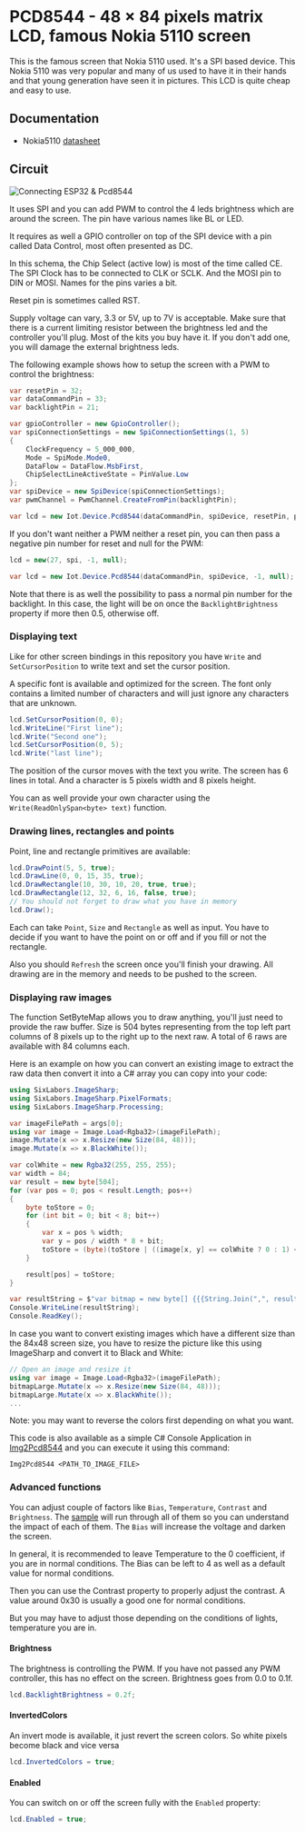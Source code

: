 # PCD8544 - 48 × 84 pixels matrix LCD, famous Nokia 5110 screen

This is the famous screen that Nokia 5110 used. It's a SPI based device. This Nokia 5110 was very popular and many of us used to have it in their hands and that young generation have seen it in pictures. This LCD is quite cheap and easy to use.

## Documentation

- Nokia5110 [datasheet](https://www.sparkfun.com/datasheets/LCD/Monochrome/Nokia5110.pdf)

## Circuit

![Connecting ESP32 & Pcd8544](./ESP32-PCD8544_bb.png)

It uses SPI and you can add PWM to control the 4 leds brightness which are around the screen. The pin have various names like  BL or LED.

It requires as well a GPIO controller on top of the SPI device with a pin called Data Control, most often presented as DC.

In this schema, the Chip Select (active low) is most of the time called CE. The SPI Clock has to be connected to CLK or SCLK. And the MOSI pin to DIN or MOSI. Names for the pins varies a bit.

Reset pin is sometimes called RST.

Supply voltage can vary, 3.3 or 5V, up to 7V is acceptable. Make sure that there is a current limiting resistor between the brightness led and the controller you'll plug. Most of the kits you buy have it. If you don't add one, you will damage the external brightness leds.

The following example shows how to setup the screen with a PWM to control the brightness:

```csharp
var resetPin = 32;
var dataCommandPin = 33;
var backlightPin = 21;

var gpioController = new GpioController();
var spiConnectionSettings = new SpiConnectionSettings(1, 5)
{
    ClockFrequency = 5_000_000,
    Mode = SpiMode.Mode0,
    DataFlow = DataFlow.MsbFirst,
    ChipSelectLineActiveState = PinValue.Low
};
var spiDevice = new SpiDevice(spiConnectionSettings);
var pwmChannel = PwmChannel.CreateFromPin(backlightPin);

var lcd = new Iot.Device.Pcd8544(dataCommandPin, spiDevice, resetPin, pwmChannel, gpioController, false);
```

If you don't want neither a PWM neither a reset pin, you can then pass a negative pin number for reset and null for the PWM:

```csharp
lcd = new(27, spi, -1, null);

var lcd = new Iot.Device.Pcd8544(dataCommandPin, spiDevice, -1, null);
```

Note that there is as well the possibility to pass a normal pin number for the backlight. In this case, the light will be on once the `BacklightBrightness` property if more then 0.5, otherwise off.

### Displaying text

Like for other screen bindings in this repository you have `Write` and `SetCursorPosition` to write text and set the cursor position.

A specific font is available and optimized for the screen. The font only contains a limited number of characters and will just ignore any characters that are unknown.

```csharp
lcd.SetCursorPosition(0, 0);
lcd.WriteLine("First line");
lcd.Write("Second one");
lcd.SetCursorPosition(0, 5);
lcd.Write("last line");
```

The position of the cursor moves with the text you write. The screen has 6 lines in total. And a character is 5 pixels width and 8 pixels height.

You can as well provide your own character using the `Write(ReadOnlySpan<byte> text)` function.

### Drawing lines, rectangles and points

Point, line and rectangle primitives are available:

```csharp
lcd.DrawPoint(5, 5, true);
lcd.DrawLine(0, 0, 15, 35, true);
lcd.DrawRectangle(10, 30, 10, 20, true, true);
lcd.DrawRectangle(12, 32, 6, 16, false, true);
// You should not forget to draw what you have in memory
lcd.Draw();
```

Each can take `Point`, `Size` and `Rectangle` as well as input. You have to decide if you want to have the point on or off and if you fill or not the rectangle.

Also you should `Refresh` the screen once you'll finish your drawing. All drawing are in the memory and needs to be pushed to the screen.

### Displaying raw images

The function SetByteMap allows you to draw anything, you'll just need to provide the raw buffer. Size is 504 bytes representing from the top left part columns of 8 pixels up to the right up to the next raw. A total of 6 raws are available with 84 columns each.

Here is an example on how you can convert an existing image to extract the raw data then convert it into a C# array you can copy into your code:

```csharp
using SixLabors.ImageSharp;
using SixLabors.ImageSharp.PixelFormats;
using SixLabors.ImageSharp.Processing;

var imageFilePath = args[0];
using var image = Image.Load<Rgba32>(imageFilePath);
image.Mutate(x => x.Resize(new Size(84, 48)));
image.Mutate(x => x.BlackWhite());

var colWhite = new Rgba32(255, 255, 255);
var width = 84;
var result = new byte[504];
for (var pos = 0; pos < result.Length; pos++)
{
    byte toStore = 0;
    for (int bit = 0; bit < 8; bit++)
    {
        var x = pos % width;
        var y = pos / width * 8 + bit;
        toStore = (byte)(toStore | ((image[x, y] == colWhite ? 0 : 1) << bit));
    }

    result[pos] = toStore;
}

var resultString = $"var bitmap = new byte[] {{{String.Join(",", result.Select(b => $"0x{b.ToString("X2")}"))}}}";
Console.WriteLine(resultString);
Console.ReadKey();
```

In case you want to convert existing images which have a different size than the 84x48 screen size, you have to resize the picture like this using ImageSharp and convert it to Black and White:

```csharp
// Open an image and resize it
using var image = Image.Load<Rgba32>(imageFilePath);
bitmapLarge.Mutate(x => x.Resize(new Size(84, 48)));
bitmapLarge.Mutate(x => x.BlackWhite());
...
```

Note: you may want to reverse the colors first depending on what you want.

This code is also available as a simple C# Console Application in [Img2Pcd8544](./Img2Pcd8544) and you can execute it using this command:

`Img2Pcd8544 <PATH_TO_IMAGE_FILE>`

### Advanced functions

You can adjust couple of factors like `Bias`,  `Temperature`, `Contrast` and `Brightness`. The [sample](./samples/Pcd8544.samples/Program.cs) will run through all of them so you can understand the impact of each of them. The `Bias` will increase the voltage and darken the screen.

In general, it is recommended to leave Temperature to the 0 coefficient, if you are in normal conditions. The Bias can be left to 4 as well as a default value for normal conditions.

Then you can use the Contrast property to properly adjust the contrast. A value around 0x30 is usually a good one for normal conditions.

But you may have to adjust those depending on the conditions of lights, temperature you are in.

#### Brightness

The brightness is controlling the PWM. If you have not passed any PWM controller, this has no effect on the screen.
Brightness goes from 0.0 to 0.1f.

```csharp
lcd.BacklightBrightness = 0.2f;
```

#### InvertedColors

An invert mode is available, it just revert the screen colors. So white pixels become black and vice versa

```csharp
lcd.InvertedColors = true;
```

#### Enabled

You can switch on or off the screen fully with the `Enabled` property:

```csharp
lcd.Enabled = true;
```
